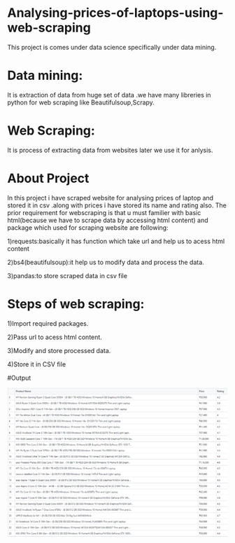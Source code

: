 # Analysing-prices-of-laptops-using-web-scraping
This project is comes under data science specifically under data mining.
# Data mining:
It is extraction of data from huge set of data .we have many libreries in python for web scraping like Beautifulsoup,Scrapy.

# Web Scraping:
It is process of extracting data from websites later we use it for anlysis.


# About Project
In this project i have scraped website for analysing prices of laptop and stored it in csv .along with prices i have stored its name and rating also.
The prior requirement for webscraping is that u must familier with basic html(because we have to scrape data by accessing html content) and  package which used for scraping website are following:

1)requests:basically it has function which take url and help us to acess html content <br />

2)bs4(beautifulsoup):it help us to modify data and process the data. <br />

3)pandas:to store scraped data in csv file <br />


# Steps of web scraping:

1)Import required packages.

2)Pass url to acess html content.

3)Modify and store processed data.

4)Store it in CSV file

#Output

<img src="https://github.com/Omkar4141/Analysing-prices-of-laptop-using-web-scraping/blob/main/Screenshot%20(18).png">

